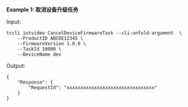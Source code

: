 **Example 1: 取消设备升级任务**



Input: 

```
tccli iotvideo CancelDeviceFirmwareTask --cli-unfold-argument  \
    --ProductID ABCDE12345 \
    --FirmwareVersion 1.0.0 \
    --TaskId 10000 \
    --DeviceName dev
```

Output: 
```
{
    "Response": {
        "RequestId": "xxxxxxxxxxxxxxxxxxxxxxxxxxxxxxxx"
    }
}
```


